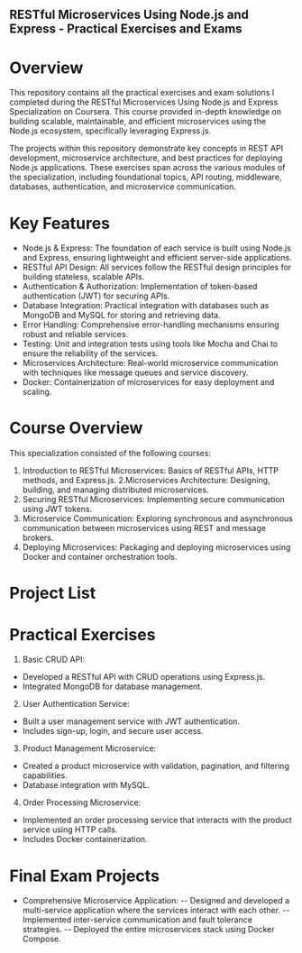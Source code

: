 ## RESTful Microservices Using Node.js and Express - Practical Exercises and Exams
# Overview
This repository contains all the practical exercises and exam solutions I completed during the RESTful Microservices Using Node.js and Express Specialization on Coursera. This course provided in-depth knowledge on building scalable, maintainable, and efficient microservices using the Node.js ecosystem, specifically leveraging Express.js.

The projects within this repository demonstrate key concepts in REST API development, microservice architecture, and best practices for deploying Node.js applications. These exercises span across the various modules of the specialization, including foundational topics, API routing, middleware, databases, authentication, and microservice communication.

# Key Features
- Node.js & Express: The foundation of each service is built using Node.js and Express, ensuring lightweight and efficient server-side applications.
- RESTful API Design: All services follow the RESTful design principles for building stateless, scalable APIs.
- Authentication & Authorization: Implementation of token-based authentication (JWT) for securing APIs.
- Database Integration: Practical integration with databases such as MongoDB and MySQL for storing and retrieving data.
- Error Handling: Comprehensive error-handling mechanisms ensuring robust and reliable services.
- Testing: Unit and integration tests using tools like Mocha and Chai to ensure the reliability of the services.
- Microservices Architecture: Real-world microservice communication with techniques like message queues and service discovery.
- Docker: Containerization of microservices for easy deployment and scaling.
# Course Overview
This specialization consisted of the following courses:

1. Introduction to RESTful Microservices: Basics of RESTful APIs, HTTP methods, and Express.js.
2.Microservices Architecture: Designing, building, and managing distributed microservices.
3. Securing RESTful Microservices: Implementing secure communication using JWT tokens.
4. Microservice Communication: Exploring synchronous and asynchronous communication between microservices using REST and message brokers.
5. Deploying Microservices: Packaging and deploying microservices using Docker and container orchestration tools.
# Project List
# Practical Exercises
1. Basic CRUD API:

- Developed a RESTful API with CRUD operations using Express.js.
- Integrated MongoDB for database management.
2. User Authentication Service:

- Built a user management service with JWT authentication.
- Includes sign-up, login, and secure user access.
3. Product Management Microservice:

- Created a product microservice with validation, pagination, and filtering capabilities.
- Database integration with MySQL.
4. Order Processing Microservice:

- Implemented an order processing service that interacts with the product service using HTTP calls.
- Includes Docker containerization.
# Final Exam Projects
- Comprehensive Microservice Application:
-- Designed and developed a multi-service application where the services interact with each other.
-- Implemented inter-service communication and fault tolerance strategies.
-- Deployed the entire microservices stack using Docker Compose.
